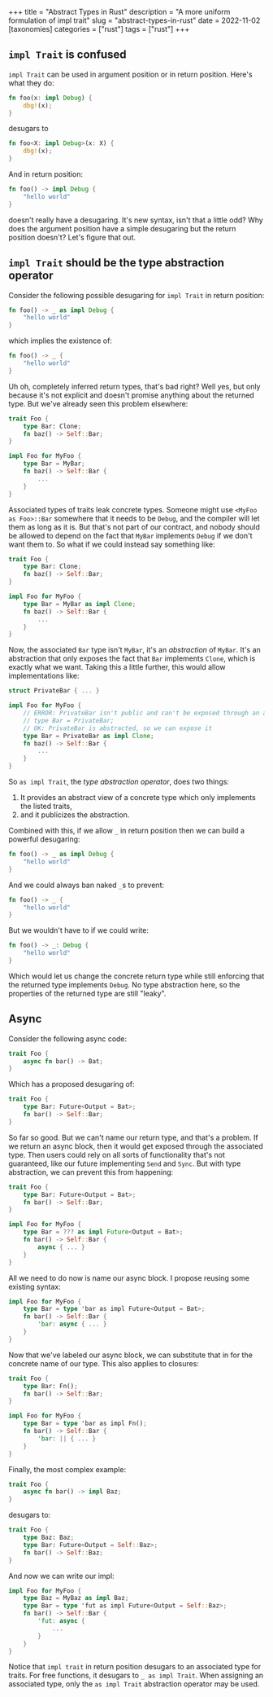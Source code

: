 +++
title = "Abstract Types in Rust"
description = "A more uniform formulation of impl trait"
slug = "abstract-types-in-rust"
date = 2022-11-02
[taxonomies]
categories = ["rust"]
tags = ["rust"]
+++

## `impl Trait` is confused

`impl Trait` can be used in argument position or in return position. Here's what they do:

```rust
fn foo(x: impl Debug) {
    dbg!(x);
}
```

desugars to

```rust
fn foo<X: impl Debug>(x: X) {
    dbg!(x);
}
```

And in return position:

```rust
fn foo() -> impl Debug {
    "hello world"
}
```

doesn't really have a desugaring. It's new syntax, isn't that a little odd? Why does the argument
position have a simple desugaring but the return position doesn't? Let's figure that out.

## `impl Trait` should be the type abstraction operator

Consider the following possible desugaring for `impl Trait` in return position:

```rust
fn foo() -> _ as impl Debug {
    "hello world"
}
```

which implies the existence of:

```rust
fn foo() -> _ {
    "hello world"
}
```

Uh oh, completely inferred return types, that's bad right? Well yes, but only because it's not
explicit and doesn't promise anything about the returned type. But we've already seen this problem
elsewhere:

```rust
trait Foo {
    type Bar: Clone;
    fn baz() -> Self::Bar;
}

impl Foo for MyFoo {
    type Bar = MyBar;
    fn baz() -> Self::Bar {
        ...
    }
}
```

Associated types of traits leak concrete types. Someone might use `<MyFoo as Foo>::Bar` somewhere
that it needs to be `Debug`, and the compiler will let them as long as it is. But that's not part of
our contract, and nobody should be allowed to depend on the fact that `MyBar` implements `Debug` if
we don't want them to. So what if we could instead say something like:

```rust
trait Foo {
    type Bar: Clone;
    fn baz() -> Self::Bar;
}

impl Foo for MyFoo {
    type Bar = MyBar as impl Clone;
    fn baz() -> Self::Bar {
        ...
    }
}
```

Now, the associated `Bar` type isn't `MyBar`, it's an _abstraction_ of `MyBar`. It's an abstraction
that only exposes the fact that `Bar` implements `Clone`, which is exactly what we want. Taking this
a little further, this would allow implementations like:

```rust
struct PrivateBar { ... }

impl Foo for MyFoo {
    // ERROR: PrivateBar isn't public and can't be exposed through an associated type
    // type Bar = PrivateBar;
    // OK: PrivateBar is abstracted, so we can expose it
    type Bar = PrivateBar as impl Clone;
    fn baz() -> Self::Bar {
        ...
    }
}
```

So `as impl Trait`, the _type abstraction operator_, does two things:

1. It provides an abstract view of a concrete type which only implements the listed traits,
2. and it publicizes the abstraction.

Combined with this, if we allow `_` in return position then we can build a powerful desugaring:

```rust
fn foo() -> _ as impl Debug {
    "hello world"
}
```

And we could always ban naked `_`s to prevent:

```rust
fn foo() -> _ {
    "hello world"
}
```

But we wouldn't have to if we could write:

```rust
fn foo() -> _: Debug {
    "hello world"
}
```

Which would let us change the concrete return type while still enforcing that the returned type
implements `Debug`. No type abstraction here, so the properties of the returned type are still
"leaky".

## Async

Consider the following async code:

```rust
trait Foo {
    async fn bar() -> Bat;
}
```

Which has a proposed desugaring of:

```rust
trait Foo {
    type Bar: Future<Output = Bat>;
    fn bar() -> Self::Bar;
}
```

So far so good. But we can't name our return type, and that's a problem. If we return an async
block, then it would get exposed through the associated type. Then users could rely on all sorts of
functionality that's not guaranteed, like our future implementing `Send` and `Sync`. But with type
abstraction, we can prevent this from happening:

```rust
trait Foo {
    type Bar: Future<Output = Bat>;
    fn bar() -> Self::Bar;
}

impl Foo for MyFoo {
    type Bar = ??? as impl Future<Output = Bat>;
    fn bar() -> Self::Bar {
        async { ... }
    }
}
```

All we need to do now is name our async block. I propose reusing some existing syntax:

```rust
impl Foo for MyFoo {
    type Bar = type 'bar as impl Future<Output = Bat>;
    fn bar() -> Self::Bar {
        'bar: async { ... }
    }
}
```

Now that we've labeled our async block, we can substitute that in for the concrete name of our type.
This also applies to closures:

```rust
trait Foo {
    type Bar: Fn();
    fn bar() -> Self::Bar;
}

impl Foo for MyFoo {
    type Bar = type 'bar as impl Fn();
    fn bar() -> Self::Bar {
        'bar: || { ... }
    }
}
```

Finally, the most complex example:

```rust
trait Foo {
    async fn bar() -> impl Baz;
}
```

desugars to:

```rust
trait Foo {
    type Baz: Baz;
    type Bar: Future<Output = Self::Baz>;
    fn bar() -> Self::Baz;
}
```

And now we can write our impl:

```rust
impl Foo for MyFoo {
    type Baz = MyBaz as impl Baz;
    type Bar = type 'fut as impl Future<Output = Self::Baz>;
    fn bar() -> Self::Bar {
        'fut: async {
            ...
        }
    }
}
```

Notice that `impl trait` in return position desugars to an associated type for traits. For free
functions, it desugars to `_ as impl Trait`. When assigning an associated type, only the
`as impl Trait` abstraction operator may be used.
